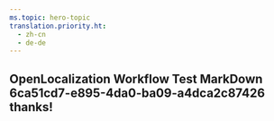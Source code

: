 ```yaml
---
ms.topic: hero-topic
translation.priority.ht: 
  - zh-cn
  - de-de
---
```

## OpenLocalization Workflow Test MarkDown 6ca51cd7-e895-4da0-ba09-a4dca2c87426 thanks!
